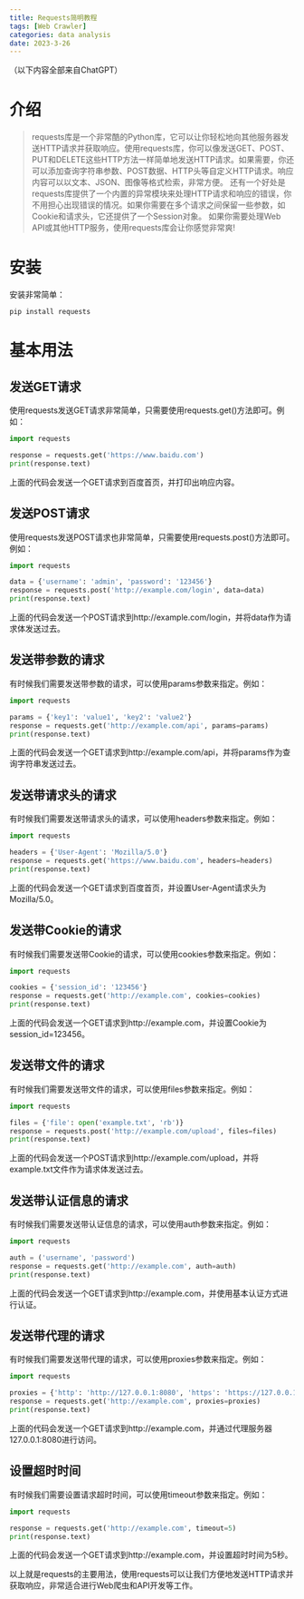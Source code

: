 ```yaml
---
title: Requests简明教程
tags: [Web Crawler]
categories: data analysis
date: 2023-3-26
---
```


（以下内容全部来自ChatGPT）
# 介绍
> requests库是一个非常酷的Python库，它可以让你轻松地向其他服务器发送HTTP请求并获取响应。使用requests库，你可以像发送GET、POST、PUT和DELETE这些HTTP方法一样简单地发送HTTP请求。如果需要，你还可以添加查询字符串参数、POST数据、HTTP头等自定义HTTP请求。响应内容可以以文本、JSON、图像等格式检索，非常方便。
> 还有一个好处是requests库提供了一个内置的异常模块来处理HTTP请求和响应的错误，你不用担心出现错误的情况。如果你需要在多个请求之间保留一些参数，如Cookie和请求头，它还提供了一个Session对象。
> 如果你需要处理Web API或其他HTTP服务，使用requests库会让你感觉非常爽!

# 安装
安装非常简单：
```
pip install requests
```

# 基本用法
## 发送GET请求
使用requests发送GET请求非常简单，只需要使用requests.get()方法即可。例如：
```python
import requests

response = requests.get('https://www.baidu.com')
print(response.text)
```
上面的代码会发送一个GET请求到百度首页，并打印出响应内容。

## 发送POST请求
使用requests发送POST请求也非常简单，只需要使用requests.post()方法即可。例如：
```python
import requests

data = {'username': 'admin', 'password': '123456'}
response = requests.post('http://example.com/login', data=data)
print(response.text)
```
上面的代码会发送一个POST请求到http://example.com/login，并将data作为请求体发送过去。

## 发送带参数的请求
有时候我们需要发送带参数的请求，可以使用params参数来指定。例如：
```python
import requests

params = {'key1': 'value1', 'key2': 'value2'}
response = requests.get('http://example.com/api', params=params)
print(response.text)
```
上面的代码会发送一个GET请求到http://example.com/api，并将params作为查询字符串发送过去。

## 发送带请求头的请求
有时候我们需要发送带请求头的请求，可以使用headers参数来指定。例如：
```python
import requests

headers = {'User-Agent': 'Mozilla/5.0'}
response = requests.get('https://www.baidu.com', headers=headers)
print(response.text)
```

上面的代码会发送一个GET请求到百度首页，并设置User-Agent请求头为Mozilla/5.0。

## 发送带Cookie的请求
有时候我们需要发送带Cookie的请求，可以使用cookies参数来指定。例如：
```python
import requests

cookies = {'session_id': '123456'}
response = requests.get('http://example.com', cookies=cookies)
print(response.text)
```
上面的代码会发送一个GET请求到http://example.com，并设置Cookie为session_id=123456。

## 发送带文件的请求
有时候我们需要发送带文件的请求，可以使用files参数来指定。例如：
```python
import requests

files = {'file': open('example.txt', 'rb')}
response = requests.post('http://example.com/upload', files=files)
print(response.text)
```
上面的代码会发送一个POST请求到http://example.com/upload，并将example.txt文件作为请求体发送过去。

## 发送带认证信息的请求
有时候我们需要发送带认证信息的请求，可以使用auth参数来指定。例如：
```python
import requests

auth = ('username', 'password')
response = requests.get('http://example.com', auth=auth)
print(response.text)
```
上面的代码会发送一个GET请求到http://example.com，并使用基本认证方式进行认证。

## 发送带代理的请求
有时候我们需要发送带代理的请求，可以使用proxies参数来指定。例如：
```python
import requests

proxies = {'http': 'http://127.0.0.1:8080', 'https': 'https://127.0.0.1:8080'}
response = requests.get('http://example.com', proxies=proxies)
print(response.text)
```
上面的代码会发送一个GET请求到http://example.com，并通过代理服务器127.0.0.1:8080进行访问。

## 设置超时时间
有时候我们需要设置请求超时时间，可以使用timeout参数来指定。例如：
```python
import requests

response = requests.get('http://example.com', timeout=5)
print(response.text)
```
上面的代码会发送一个GET请求到http://example.com，并设置超时时间为5秒。

以上就是requests的主要用法，使用requests可以让我们方便地发送HTTP请求并获取响应，非常适合进行Web爬虫和API开发等工作。
